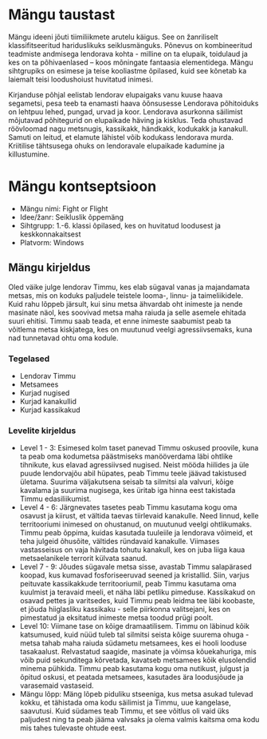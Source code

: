 # Mängu taustast

Mängu ideeni jõuti tiimiliikmete arutelu käigus. See on žanriliselt klassifitseeritud hariduslikuks seiklusmänguks. Põnevus on kombineeritud teadmiste andmisega lendorava 
kohta - milline on ta elupaik, toidulaud ja kes on ta põhivaenlased – koos mõningate fantaasia elementidega. Mängu sihtgrupiks on esimese ja teise kooliastme õpilased, kuid see kõnetab ka laiemalt teisi loodushoiust huvitatud inimesi.


Kirjanduse põhjal eelistab lendorav elupaigaks vanu kuuse haava segametsi, pesa teeb ta enamasti haava õõnsusesse Lendorava põhitoiduks on lehtpuu lehed, pungad, urvad ja koor. 
Lendorava asurkonna säilimist mõjutavad põhitegurid on elupaikade häving ja kisklus. Teda ohustavad röövloomad nagu metsnugis, kassikakk, händkakk, kodukakk ja kanakull. Samuti on 
leitud, et elamute lähistel võib kodukass lendorava murda. Kriitilise tähtsusega ohuks on lendoravale elupaikade kadumine ja killustumine.

# Mängu kontseptsioon

- Mängu nimi: Fight or Flight
- Idee/žanr: Seikluslik õppemäng
- Sihtgrupp: 1.-6. klassi õpilased, kes on huvitatud loodusest ja keskkonnakaitsest
- Platvorm: Windows

## Mängu kirjeldus

Oled väike julge lendorav Timmu, kes elab sügaval vanas ja majandamata metsas, mis on koduks paljudele teistele looma-, linnu- ja taimeliikidele. Kuid rahu lõppeb järsult, kui sinu metsa ähvardab oht inimeste ja nende masinate näol, kes soovivad metsa maha raiuda ja selle asemele ehitada suuri ehitisi. Timmu saab teada, et enne inimeste saabumist peab ta võitlema metsa kiskjatega, kes on muutunud veelgi agressiivsemaks, kuna nad tunnetavad ohtu oma kodule.

### Tegelased
- Lendorav Timmu
- Metsamees
- Kurjad nugised
- Kurjad kanakullid
- Kurjad kassikakud

### Levelite kirjeldus
- Level 1 - 3: Esimesed kolm taset panevad Timmu oskused proovile, kuna ta peab oma kodumetsa päästmiseks manööverdama läbi ohtlike tihnikute, kus elavad agressiivsed nugised. Neist mööda hiilides ja üle puude lendorvajõu abil hüpates, peab Timmu teele jäävad takistused ületama. Suurima väljakutsena seisab ta silmitsi ala valvuri, kõige kavalama ja suurima nugisega, kes üritab iga hinna eest takistada Timmu edasiliikumist.
- Level 4 - 6: Järgnevates tasetes peab Timmu kasutama kogu oma osavust ja kiirust, et vältida taevas tiirlevaid kanakulle. Need linnud, kelle territooriumi inimesed on ohustanud, on muutunud veelgi ohtlikumaks. Timmu peab õppima, kuidas kasutada tuuleiile ja lendorava võimeid, et teha julgeid õhusõite, vältides ründavaid kanakulle. Viimases vastasseisus on vaja hävitada tohutu kanakull, kes on juba liiga kaua metsaelanikele terrorit külvata saanud.
- Level 7 - 9: Jõudes sügavale metsa sisse, avastab Timmu salapärased koopad, kus kumavad fosforiseeruvad seened ja kristallid. Siin, varjus peituvate kassikakkude territooriumil, peab Timmu kasutama oma kuulmist ja teravaid meeli, et näha läbi petliku pimeduse. Kassikakud on osavad pettes ja varitsedes, kuid Timmu peab leidma tee läbi koobaste, et jõuda hiiglasliku kassikaku - selle piirkonna valitsejani, kes on pimestatud ja eksitatud inimeste metsa toodud prügi poolt.
- Level 10: Viimane tase on kõige dramaatilisem. Timmu on läbinud kõik katsumused, kuid nüüd tuleb tal silmitsi seista kõige suurema ohuga - metsa tahab maha raiuda südametu metsamees, kes ei hooli looduse tasakaalust. Relvastatud saagide, masinate ja võimsa kõuekahuriga, mis võib puid sekunditega kõrvetada, kavatseb metsamees kõik elusolendid minema pühkida. Timmu peab kasutama kogu oma nutikust, julgust ja õpitud oskusi, et peatada metsamees, kasutades ära loodusjõude ja varasemaid vastaseid.
- Mängu lõpp: Mäng lõpeb piduliku stseeniga, kus metsa asukad tulevad kokku, et tähistada oma kodu säilimist ja Timmu, uue kangelase, saavutusi. Kuid südames teab Timmu, et see võitlus oli vaid üks paljudest ning ta peab jääma valvsaks ja olema valmis kaitsma oma kodu mis tahes tulevaste ohtude eest.
